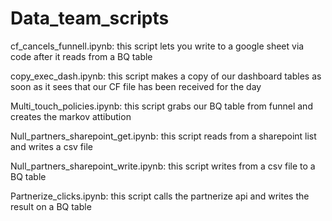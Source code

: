 # Data_team_scripts

cf_cancels_funnell.ipynb:  this script lets you write to a google sheet via code after it reads from a BQ table

copy_exec_dash.ipynb: this script makes a copy of our dashboard tables as soon as it sees that our CF file has been received for the day

Multi_touch_policies.ipynb: this script grabs our BQ table from funnel and creates the markov attibution

Null_partners_sharepoint_get.ipynb: this script reads from a sharepoint list and writes a csv file

Null_partners_sharepoint_write.ipynb: this script writes from a csv file to a BQ table

Partnerize_clicks.ipynb:  this script calls the partnerize api and writes the result on a BQ table
